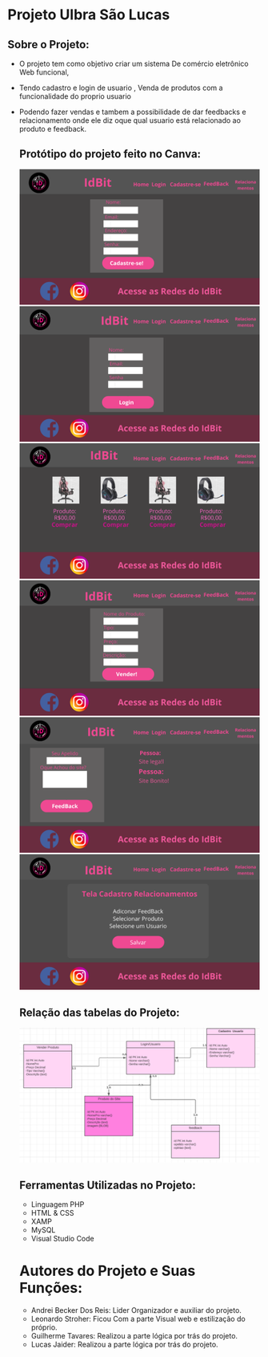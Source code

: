 # Projeto Ulbra São Lucas

## Sobre o Projeto:

- O projeto tem como objetivo criar um sistema De comércio eletrônico Web funcional,
- Tendo cadastro e login de usuario , Venda de produtos com a funcionalidade do proprio usuario
- Podendo fazer vendas e tambem a possibilidade de dar feedbacks e relacionamento onde ele diz oque qual usuario está relacionado ao produto e feedback.

  ## Protótipo do projeto feito no Canva:
  
  ![assets](https://github.com/AndreiBecker277/assets/blob/main/pg1.png)
  ![assets](https://github.com/AndreiBecker277/assets/blob/main/pg2.png)
  ![assets](https://github.com/AndreiBecker277/assets/blob/main/pg3.png)
  ![assets](https://github.com/AndreiBecker277/assets/blob/main/pg4.png)
  ![assets](https://github.com/AndreiBecker277/assets/blob/main/pg5.png)
  ![assets](https://github.com/AndreiBecker277/assets/blob/main/pg6.png)
    
 
  ## Relação das tabelas do Projeto:

  ![assets](https://github.com/AndreiBecker277/assets/blob/main/Capturar.PNG)

  ## Ferramentas Utilizadas no Projeto:
  - Linguagem PHP
  - HTML & CSS
  - XAMP
  - MySQL
  - Visual Studio Code
  
  # Autores do Projeto e Suas Funções:
  - Andrei Becker Dos Reis: Lider Organizador e auxiliar do projeto.
  - Leonardo Stroher: Ficou Com a parte Visual web e estilização do próprio.
  - Guilherme Tavares: Realizou a parte lógica por trás do projeto.
  - Lucas Jaider: Realizou a parte lógica por trás do projeto.
